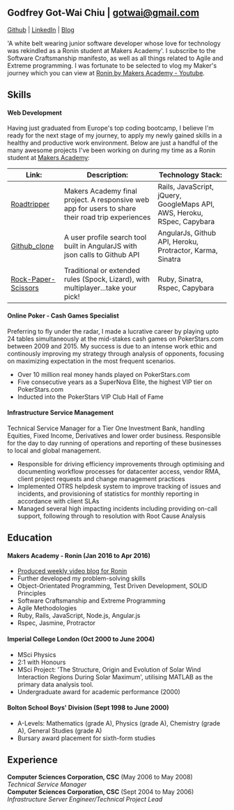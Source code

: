 ## Godfrey Got-Wai Chiu | gotwai@gmail.com
[Github](https://github.com/ggwc82) | [LinkedIn](https://uk.linkedin.com/in/godfreychiu) | [Blog](http://ggwc82.github.io/)

'A white belt wearing junior software developer whose love for technology was rekindled as a Ronin student at Makers Academy'. I subscribe to the Software Craftsmanship manifesto, as well as all things related to Agile and Extreme programming. I was fortunate to be selected to vlog my Maker's journey which you can view at [Ronin by Makers Academy - Youtube](https://www.youtube.com/playlist?list=PLc4BYny7PXeQLLdl_meucEyKl8K9sI0SV).

## Skills

#### Web Development

Having just graduated from Europe's top coding bootcamp, I believe I'm ready for the next stage of my journey, to apply my newly gained skills in a healthy and productive work environment. Below are just a handful of the many awesome projects I've been working on during my time as a Ronin student at [Makers Academy](http://www.makersacademy.com/employers/):

| Link: | Description: | Technology Stack: |
|---|---|---|
|[Roadtripper](https://github.com/ggwc82/road_tripper) | Makers Academy final project. A responsive web app for users to share their road trip experiences | Rails, JavaScript, jQuery, GoogleMaps API, AWS, Heroku, RSpec, Capybara |
|[Github_clone](https://github.com/ggwc82/github_clone) | A user profile search tool built in AngularJS with json calls to Github API | AngularJs, Github API, Heroku, Protractor, Karma, Sinatra |
|[Rock-Paper-Scissors](https://github.com/ggwc82/rps-challenge) | Traditional or extended rules (Spock, Lizard), with multiplayer...take your pick! | Ruby, Sinatra, Rspec, Capybara |

#### Online Poker - Cash Games Specialist

Preferring to fly under the radar, I made a lucrative career by playing upto 24 tables simultaneously at the mid-stakes cash games on PokerStars.com between 2009 and 2015. My success is due to an intense work ethic and continously improving my strategy through analysis of opponents, focusing on maximizing expectation in the most frequent scenarios.

- Over 10 million real money hands played on PokerStars.com
- Five consecutive years as a SuperNova Elite, the highest VIP tier on PokerStars.com
- Inducted into the PokerStars VIP Club Hall of Fame 

#### Infrastructure Service Management

Technical Service Manager for a Tier One Investment Bank, handling Equities, Fixed Income, Derivatives and lower order business. Responsible for the day to day running of operations and reporting of these businesses to local and global management.

- Responsible for driving efficiency improvements through optimising and documenting workflow processes for datacenter access, vendor RMA, client project requests and change management practices
- Implemented OTRS helpdesk system to improve tracking of issues and incidents, and provisioning of statistics for monthly reporting in accordance with client SLAs
- Managed several high impacting incidents including providing on-call support, following through to resolution with Root Cause Analysis

## Education

#### Makers Academy - Ronin (Jan 2016 to Apr 2016)

- [Produced weekly video blog for Ronin](https://www.youtube.com/user/makersacademy)
- Further developed my problem-solving skills
- Object-Orientated Programming, Test Driven Development, SOLID Principles
- Software Craftsmanship and Extreme Programming
- Agile Methodologies
- Ruby, Rails, JavaScript, Node.js, Angular.js
- Rspec, Jasmine, Protractor

#### Imperial College London (Oct 2000 to June 2004)

- MSci Physics
- 2:1 with Honours
- MSci Project: 'The Structure, Origin and Evolution of Solar Wind Interaction Regions During Solar Maximum', utilising MATLAB as the primary data analysis tool.
- Undergraduate award for academic performance (2000)

#### Bolton School Boys' Division (Sept 1998 to June 2000)

- A-Levels: Mathematics (grade A), Physics (grade A), Chemistry (grade A), General Studies (grade A)
- Bursary award placement for sixth-form studies

## Experience

**Computer Sciences Corporation, CSC** (May 2006 to May 2008)    
*Technical Service Manager*  
**Computer Sciences Corporation, CSC** (Sept 2004 to May 2006)   
*Infrastructure Server Engineer/Technical Project Lead*  
